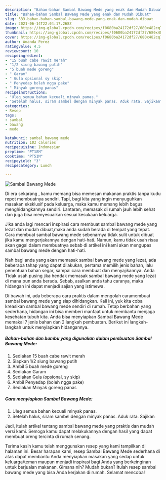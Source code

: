 ```yaml
---
description: "Bahan-bahan Sambal Bawang Mede yang enak dan Mudah Dibuat"
title: "Bahan-bahan Sambal Bawang Mede yang enak dan Mudah Dibuat"
slug: 533-bahan-bahan-sambal-bawang-mede-yang-enak-dan-mudah-dibuat
date: 2021-06-14T22:04:17.268Z
image: https://img-global.cpcdn.com/recipes/f0680ba24172df27/680x482cq70/sambal-bawang-mede-foto-resep-utama.jpg
thumbnail: https://img-global.cpcdn.com/recipes/f0680ba24172df27/680x482cq70/sambal-bawang-mede-foto-resep-utama.jpg
cover: https://img-global.cpcdn.com/recipes/f0680ba24172df27/680x482cq70/sambal-bawang-mede-foto-resep-utama.jpg
author: Amanda Perez
ratingvalue: 4.5
reviewcount: 10
recipeingredient:
- "15 buah cabe rawit merah"
- "1/2 siung bawang putih"
- "5 buah mede goreng"
- " Garam"
- " Gula opsional sy skip"
- " Penyedap boleh ngga pake"
- " Minyak goreng panas"
recipeinstructions:
- "Uleg semua bahan kecuali minyak panas."
- "Setelah halus, siram sambel dengan minyak panas. Aduk rata. Sajikan"
categories:
- Resep
tags:
- sambal
- bawang
- mede

katakunci: sambal bawang mede 
nutrition: 103 calories
recipecuisine: Indonesian
preptime: "PT18M"
cooktime: "PT51M"
recipeyield: "3"
recipecategory: Lunch

---
```



![Sambal Bawang Mede](https://img-global.cpcdn.com/recipes/f0680ba24172df27/680x482cq70/sambal-bawang-mede-foto-resep-utama.jpg)

Di era  sekarang , kamu memang bisa memesan makanan praktis tanpa kudu repot membuatnya sendiri. Tapi, bagi kita yang ingin menyuguhkan masakan eksklusif pada keluarga, maka kamu memang lebih bagus menghidangkannya sendiri. Lantaran, memasak di rumah jauh lebih sehat dan juga bisa menyesuaikan sesuai kesukaan keluarga.

Jika anda lagi mencari inspirasi cara membuat sambal bawang mede yang lezat dan mudah dibuat,maka anda sudah berada di tempat yang tepat. Cara membuat sambal bawang mede  sebenarnya tidak sulit untuk dibuat jika kamu mengerjakannya dengan hati-hati. Namun, kamu tidak usah risau akan gagal dalam membuatnya 
sebab di artikel ini kami akan mengupas sambal bawang mede dengan hati-hati.  



Nah bagi anda yang akan memasak sambal bawang mede yang lezat, ada beberapa tahap yang dapat dilakukan, pertama memilih jenis bahan, lalu penentuan bahan segar, sampai cara membuat dan menyajikannya. Anda Tidak usah pusing jika hendak memasak sambal bawang mede yang lezat di mana pun anda berada. Sebab, asalkan anda  tahu caranya, maka hidangan ini dapat menjadi sajian yang istimewa.

Di bawah ini, ada beberapa cara praktis  dalam mengolah caramembuat sambal bawang mede yang siap dihidangkan. Kali ini, yuk kita coba kreasikan sambal bawang mede sendiri di rumah. Tetap berbahan yang sederhana, hidangan ini bisa memberi manfaat untuk membantu menjaga kesehatan tubuh kita. Anda bisa menyiapkan Sambal Bawang Mede memakai 7 jenis bahan dan 2 langkah pembuatan. Berikut ini langkah-langkah untuk menyiapkan hidangannya.

<!--inarticleads1-->

##### Bahan-bahan dan bumbu yang digunakan dalam pembuatan Sambal Bawang Mede:

1. Sediakan 15 buah cabe rawit merah
1. Siapkan 1/2 siung bawang putih
1. Ambil 5 buah mede goreng
1. Sediakan  Garam
1. Sediakan  Gula (opsional, sy skip)
1. Ambil  Penyedap (boleh ngga pake)
1. Sediakan  Minyak goreng panas




<!--inarticleads2-->

##### Cara menyiapkan Sambal Bawang Mede:

1. Uleg semua bahan kecuali minyak panas.
1. Setelah halus, siram sambel dengan minyak panas. Aduk rata. Sajikan




Jadi, itulah artikel tentang  sambal bawang mede  yang praktis dan mudah versi kami. Semoga kamu dapat melakukannya dengan hasil yang dapat membuat oreng tercinta di rumah senang. 

Terima kasih kamu telah menggunakan resep yang kami tampilkan di halaman ini. Besar harapan kami, resep  Sambal Bawang Mede sederhana di atas dapat membantu Anda menyiapkan masakan yang sedap untuk keluarga/teman maupun menjadi inspirasi bagi Anda yang berkeinginan untuk berjualan makanan. Gimana nih? Mudah bukan? Itulah resep sambal bawang mede yang bisa Anda kerjakan di rumah. Selamat mencoba!

